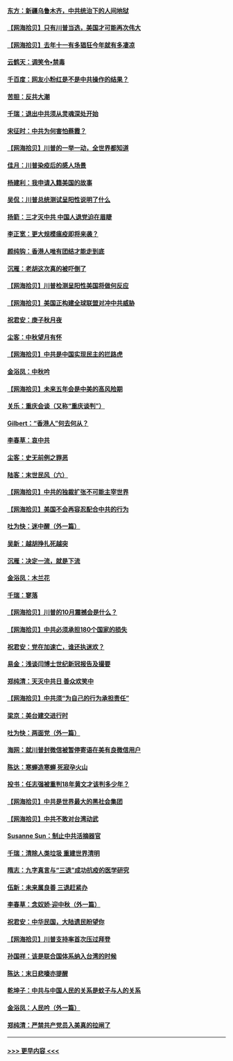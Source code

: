#### [东方：新疆乌鲁木齐，中共统治下的人间地狱](../pages/nsc993/n12466075.md?t=10110502) 
#### [【网海拾贝】只有川普当选，美国才可能再次伟大](../pages/nsc993/n12466013.md?t=10110502) 
#### [【网海拾贝】去年十一有多猖狂今年就有多凄凉](../pages/nsc993/n12463649.md?t=10110502) 
#### [云鹤天：调笑令▪禁毒](../pages/nsc993/n12462975.md?t=10110502) 
#### [千百度：网友小粉红是不是中共操作的结果？](../pages/nsc993/n12461025.md?t=10110502) 
#### [苦胆：反共大潮](../pages/nsc993/n12459469.md?t=10110502) 
#### [千瑞：退出中共须从灵魂深处开始](../pages/nsc993/n12459437.md?t=10110502) 
#### [宋征时：中共为何害怕蔡霞？](../pages/nsc993/n12459097.md?t=10110502) 
#### [【网海拾贝】川普的一举一动，全世界都知道](../pages/nsc993/n12458825.md?t=10110502) 
#### [佳月：川普染疫后的感人场景](../pages/nsc993/n12456994.md?t=10110502) 
#### [杨建利：我申请入籍美国的故事](../pages/nsc993/n12455635.md?t=10110502) 
#### [吴侃：川普总统测试呈阳性说明了什么](../pages/nsc993/n12451869.md?t=10110502) 
#### [扬箭：三才灭中共 中国人退党迫在眉睫](../pages/nsc993/n12451842.md?t=10110502) 
#### [李正宽：更大规模瘟疫即将来袭？](../pages/nsc993/n12451455.md?t=10110502) 
#### [颜纯钩：香港人唯有团结才能走到底](../pages/nsc993/n12450870.md?t=10110502) 
#### [沉雁：老胡这次真的被吓倒了](../pages/nsc993/n12449796.md?t=10110502) 
#### [【网海拾贝】川普检测呈阳性美国将做何反应](../pages/nsc993/n12449042.md?t=10110502) 
#### [【网海拾贝】美国正构建全球联盟对冲中共威胁](../pages/nsc993/n12446580.md?t=10110502) 
#### [祝君安：庚子秋月夜](../pages/nsc993/n12445870.md?t=10110502) 
#### [尘客：中秋望月有怀](../pages/nsc993/n12444632.md?t=10110502) 
#### [【网海拾贝】中共是中国实现民主的拦路虎](../pages/nsc993/n12443573.md?t=10110502) 
#### [金浴凤：中秋吟](../pages/nsc993/n12441773.md?t=10110502) 
#### [【网海拾贝】未来五年会是中美的高风险期](../pages/nsc993/n12440760.md?t=10110502) 
#### [关乐：重庆会谈（又称“重庆谈判”）](../pages/nsc993/n12437525.md?t=10110502) 
#### [Gilbert：“香港人”何去何从？](../pages/nsc993/n12435894.md?t=10110502) 
#### [李春草：哀中共](../pages/nsc993/n12435874.md?t=10110502) 
#### [尘客：史无前例之罪恶](../pages/nsc993/n12435762.md?t=10110502) 
#### [陆客：末世民风（六）](../pages/nsc993/n12435354.md?t=10110502) 
#### [【网海拾贝】中共的独裁扩张不可能主宰世界](../pages/nsc993/n12435151.md?t=10110502) 
#### [【网海拾贝】美国不会再容忍配合中共的行为](../pages/nsc993/n12433808.md?t=10110502) 
#### [吐为快：迷中醒（外一篇）](../pages/nsc993/n12433585.md?t=10110502) 
#### [吴新：越胡挣扎死越突](../pages/nsc993/n12433562.md?t=10110502) 
#### [沉雁：决定一流，就是下流](../pages/nsc993/n12432128.md?t=10110502) 
#### [金浴凤：木兰花](../pages/nsc993/n12432124.md?t=10110502) 
#### [千瑞：寥落](../pages/nsc993/n12432071.md?t=10110502) 
#### [【网海拾贝】川普的10月震撼会是什么？](../pages/nsc993/n12431624.md?t=10110502) 
#### [【网海拾贝】中共必须承担180个国家的损失](../pages/nsc993/n12428893.md?t=10110502) 
#### [祝君安：党在加速亡，谁还执迷欢？](../pages/nsc993/n12428652.md?t=10110502) 
#### [易金：浅谈闫博士世纪新冠报告及撮要](../pages/nsc993/n12426822.md?t=10110502) 
#### [郑纯清：天灭中共日 善众欢笑中](../pages/nsc993/n12426784.md?t=10110502) 
#### [【网海拾贝】中共须“为自己的行为承担责任”](../pages/nsc993/n12426067.md?t=10110502) 
#### [梁京：美台建交进行时](../pages/nsc993/n12424066.md?t=10110502) 
#### [吐为快：两面党（外一篇）](../pages/nsc993/n12424043.md?t=10110502) 
#### [海网：就川普封微信被暂停寄语在美有良微信用户](../pages/nsc993/n12424021.md?t=10110502) 
#### [陈达：寒蝉造寒蝉 死寂孕火山](../pages/nsc993/n12423958.md?t=10110502) 
#### [投书：任志强被重判18年黄文才该判多少年？](../pages/nsc993/n12423672.md?t=10110502) 
#### [【网海拾贝】中共是世界最大的黑社会集团](../pages/nsc993/n12423543.md?t=10110502) 
#### [【网海拾贝】中共不敢对台湾动武](../pages/nsc993/n12421418.md?t=10110502) 
#### [Susanne Sun：制止中共活摘器官](../pages/nsc993/n12419654.md?t=10110502) 
#### [千瑞：清除人类垃圾 重建世界清明](../pages/nsc993/n12419414.md?t=10110502) 
#### [隋志：九字真言与“三退”成功抗疫的医学研究](../pages/nsc993/n12419248.md?t=10110502) 
#### [伍新：未来属良善 三退赶紧办](../pages/nsc993/n12418496.md?t=10110502) 
#### [李春草：念奴娇·迎中秋（外一篇）](../pages/nsc993/n12418465.md?t=10110502) 
#### [祝君安：中华民国，大陆遗民盼望你](../pages/nsc993/n12418089.md?t=10110502) 
#### [【网海拾贝】川普支持率首次压过拜登](../pages/nsc993/n12418050.md?t=10110502) 
#### [孙国祥：该是联合国体系纳入台湾的时候](../pages/nsc993/n12417369.md?t=10110502) 
#### [陈达：末日悲嚎亦提醒](../pages/nsc993/n12416736.md?t=10110502) 
#### [乾坤子：中共与中国人民的关系是蚊子与人的关系](../pages/nsc993/n12416632.md?t=10110502) 
#### [金浴凤：人民吟（外一篇）](../pages/nsc993/n12416567.md?t=10110502) 
#### [郑纯清：严禁共产党员入美真的拉闸了](../pages/nsc993/n12416550.md?t=10110502) 

----
#### [ >>> 更早内容 <<< ](../indexes/nsc993-earlier.md)
